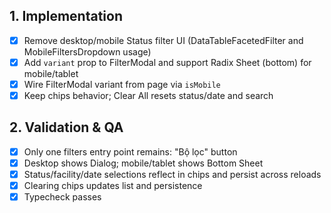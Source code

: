 ## 1. Implementation
- [x] Remove desktop/mobile Status filter UI (DataTableFacetedFilter and MobileFiltersDropdown usage)
- [x] Add `variant` prop to FilterModal and support Radix Sheet (bottom) for mobile/tablet
- [x] Wire FilterModal variant from page via `isMobile`
- [x] Keep chips behavior; Clear All resets status/date and search

## 2. Validation & QA
- [x] Only one filters entry point remains: "Bộ lọc" button
- [x] Desktop shows Dialog; mobile/tablet shows Bottom Sheet
- [x] Status/facility/date selections reflect in chips and persist across reloads
- [x] Clearing chips updates list and persistence
- [x] Typecheck passes